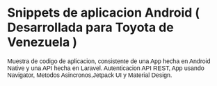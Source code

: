 <h1>Snippets de aplicacion Android ( Desarrollada para Toyota de Venezuela )</h1>

<p style= "font-family:Arial; font-weigth:bold">Muestra de codigo de aplicacion, consistente de una App hecha en Android Native y una 
API hecha en Laravel. Autenticacion API REST, App usando Navigator, Metodos Asincronos,Jetpack UI y Material Design. 
